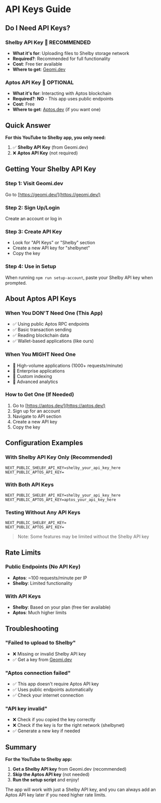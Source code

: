 # API Keys Guide

## Do I Need API Keys?

### Shelby API Key 🔑 **RECOMMENDED**
- **What it's for**: Uploading files to Shelby storage network
- **Required?**: Recommended for full functionality
- **Cost**: Free tier available
- **Where to get**: [Geomi.dev](https://geomi.dev/)

### Aptos API Key 🔑 **OPTIONAL**
- **What it's for**: Interacting with Aptos blockchain
- **Required?**: **NO** - This app uses public endpoints
- **Cost**: Free
- **Where to get**: [Aptos.dev](https://aptos.dev/) (if you want one)

## Quick Answer

**For this YouTube to Shelby app, you only need:**
1. ✅ **Shelby API Key** (from Geomi.dev)
2. ❌ **Aptos API Key** (not required)

## Getting Your Shelby API Key

### Step 1: Visit Geomi.dev
Go to [https://geomi.dev/](https://geomi.dev/)

### Step 2: Sign Up/Login
Create an account or log in

### Step 3: Create API Key
- Look for "API Keys" or "Shelby" section
- Create a new API key for "shelbynet"
- Copy the key

### Step 4: Use in Setup
When running `npm run setup-account`, paste your Shelby API key when prompted.

## About Aptos API Keys

### When You DON'T Need One (This App)
- ✅ Using public Aptos RPC endpoints
- ✅ Basic transaction sending
- ✅ Reading blockchain data
- ✅ Wallet-based applications (like ours)

### When You MIGHT Need One
- 🔧 High-volume applications (1000+ requests/minute)
- 🔧 Enterprise applications
- 🔧 Custom indexing
- 🔧 Advanced analytics

### How to Get One (If Needed)
1. Go to [https://aptos.dev/](https://aptos.dev/)
2. Sign up for an account
3. Navigate to API section
4. Create a new API key
5. Copy the key

## Configuration Examples

### With Shelby API Key Only (Recommended)
```env
NEXT_PUBLIC_SHELBY_API_KEY=shelby_your_api_key_here
NEXT_PUBLIC_APTOS_API_KEY=
```

### With Both API Keys
```env
NEXT_PUBLIC_SHELBY_API_KEY=shelby_your_api_key_here
NEXT_PUBLIC_APTOS_API_KEY=aptos_your_api_key_here
```

### Testing Without Any API Keys
```env
NEXT_PUBLIC_SHELBY_API_KEY=
NEXT_PUBLIC_APTOS_API_KEY=
```
> Note: Some features may be limited without the Shelby API key

## Rate Limits

### Public Endpoints (No API Key)
- **Aptos**: ~100 requests/minute per IP
- **Shelby**: Limited functionality

### With API Keys
- **Shelby**: Based on your plan (free tier available)
- **Aptos**: Much higher limits

## Troubleshooting

### "Failed to upload to Shelby"
- ❌ Missing or invalid Shelby API key
- ✅ Get a key from [Geomi.dev](https://geomi.dev/)

### "Aptos connection failed"
- ✅ This app doesn't require Aptos API key
- ✅ Uses public endpoints automatically
- ✅ Check your internet connection

### "API key invalid"
- ❌ Check if you copied the key correctly
- ❌ Check if the key is for the right network (shelbynet)
- ✅ Generate a new key if needed

## Summary

**For the YouTube to Shelby app:**
1. **Get a Shelby API key** from Geomi.dev (recommended)
2. **Skip the Aptos API key** (not needed)
3. **Run the setup script** and enjoy!

The app will work with just a Shelby API key, and you can always add an Aptos API key later if you need higher rate limits.
